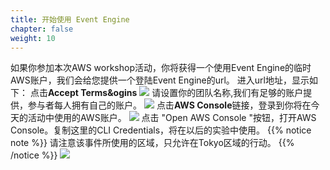 ```yaml
---
title: 开始使用 Event Engine
chapter: false
weight: 10
---
```

如果你参加本次AWS workshop活动，你将获得一个使用Event Engine的临时AWS账户，我们会给您提供一个登陆Event Engine的url。
进入url地址，显示如下：
点击**Accept Terms&ogins**
![](/images/ACKToEKS/eventengine.png)
请设置你的团队名称,我们有足够的账户提供，参与者每人拥有自己的账户。
![](/images/ACKToEKS/rename.png)
点击**AWS Console**链接，登录到你将在今天的活动中使用的AWS账户。
![](/images/ACKToEKS/console.png)
点击 "Open AWS Console "按钮，打开AWS Console。复制这里的CLI Credentials，将在以后的实验中使用。
{{% notice note %}}
请注意该事件所使用的区域，只允许在Tokyo区域的行动。
{{% /notice  %}}
![](/images/ACKToEKS/open.png)